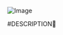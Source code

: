 ![Image](https://camo.githubusercontent.com/d8a348e1fceb92d45fa8981ac42a6223e454acefe89750896e80fd1287cab92b/68747470733a2f2f7777772e706e676974656d2e636f6d2f70696d67732f6d2f3133322d313332323132355f7472616e73706172656e742d6261636b67726f756e642d616972626e622d6c6f676f2d68642d706e672d646f776e6c6f61642e706e67)

#DESCRIPTION:microphone: